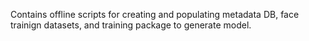
Contains offline scripts for creating and populating metadata DB, face trainign
datasets, and training package to generate model.
